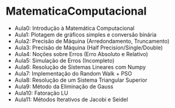 # MatematicaComputacional

- Aula0: Introdução à Matemática Computacional
- Aula1: Plotagem de gráficos simples e conversão binária
- Aula2: Precisão de Máquina (Arredondamento, Truncamento)
- Aula3: Precisão de Máquina (Half Precision/Single/Double)
- Aula4: Noções sobre Erros (Erro Absoluto e Relativo)
- Aula5: Simulação de Erros (Incompleto)
- Aula6: Resolução de Sistemas Lineares com Numpy
- Aula7: Implementação do Random Walk + PSO
- Aula8: Resolução de um Sistema Triangular Superior
- Aula9: Método da Eliminação de Gauss
- Aula10: Fatoração LU
- Aula11: Métodos Iterativos de Jacobi e Seidel
